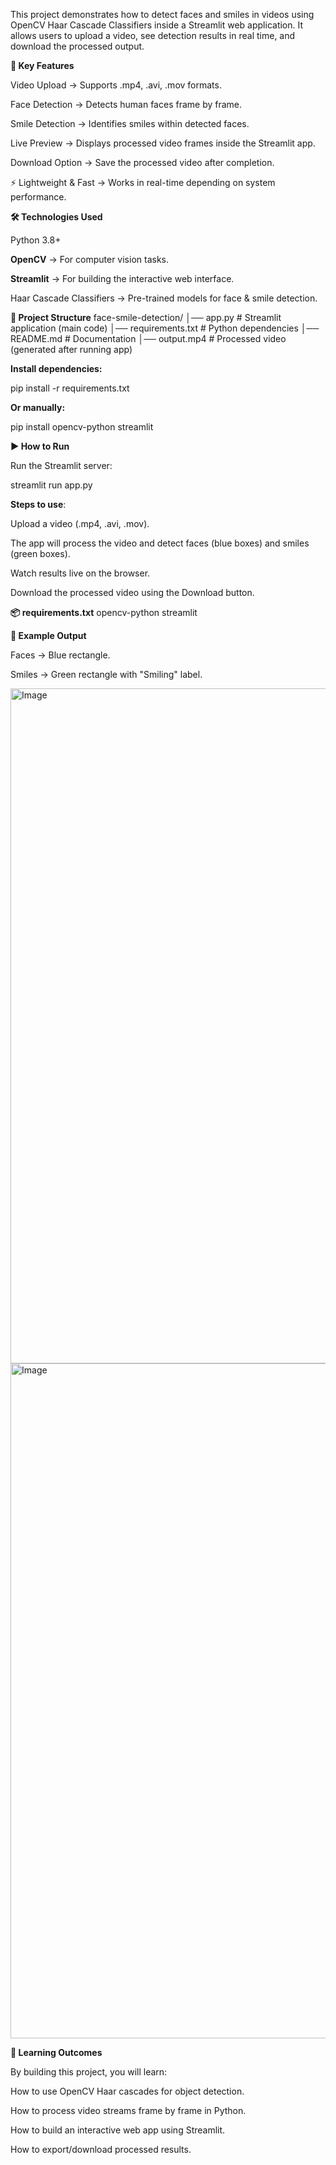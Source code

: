 This project demonstrates how to detect faces and smiles in videos using OpenCV Haar Cascade Classifiers inside a Streamlit web application.
It allows users to upload a video, see detection results in real time, and download the processed output.

**🚀 Key Features**

 Video Upload → Supports .mp4, .avi, .mov formats.

Face Detection → Detects human faces frame by frame.

Smile Detection → Identifies smiles within detected faces.

Live Preview → Displays processed video frames inside the Streamlit app.

Download Option → Save the processed video after completion.

⚡ Lightweight & Fast → Works in real-time depending on system performance.

**🛠️ Technologies Used**

Python 3.8+

**OpenCV**
 → For computer vision tasks.

**Streamlit**
 → For building the interactive web interface.

Haar Cascade Classifiers → Pre-trained models for face & smile detection.

**📂 Project Structure**
face-smile-detection/
│── app.py                  # Streamlit application (main code)
│── requirements.txt        # Python dependencies
│── README.md               # Documentation
│── output.mp4              # Processed video (generated after running app)



**Install dependencies:**

pip install -r requirements.txt


**Or manually:**

pip install opencv-python streamlit

**▶️ How to Run**

Run the Streamlit server:

streamlit run app.py


**Steps to use**:

Upload a video (.mp4, .avi, .mov).

The app will process the video and detect faces (blue boxes) and smiles (green boxes).

Watch results live on the browser.

Download the processed video using the Download button.

**📦 requirements.txt**
opencv-python
streamlit

**📸 Example Output**

Faces → Blue rectangle.

Smiles → Green rectangle with "Smiling" label.

<img width="1920" height="1080" alt="Image" src="https://github.com/user-attachments/assets/611f274c-9d10-4905-844c-0e4259279e5d" />
<img width="1920" height="1080" alt="Image" src="https://github.com/user-attachments/assets/f72594b6-e54b-44fc-95bb-18eb64d0c3c4" />

**🎯 Learning Outcomes**

By building this project, you will learn:

How to use OpenCV Haar cascades for object detection.

How to process video streams frame by frame in Python.

How to build an interactive web app using Streamlit.

How to export/download processed results.

